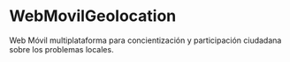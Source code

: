 WebMovilGeolocation
===================

Web Móvil multiplataforma para concientización y participación ciudadana sobre los problemas locales.
